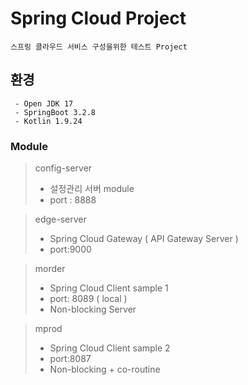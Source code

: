 # Spring Cloud Project  
```
스프링 클라우드 서비스 구성을위한 테스트 Project  
```  

## 환경  
```
 - Open JDK 17
 - SpringBoot 3.2.8
 - Kotlin 1.9.24
```

### Module  
> config-server
> * 설정관리 서버 module  
> * port : 8888  

> edge-server  
> * Spring Cloud Gateway ( API Gateway Server )
> * port:9000

> morder  
> * Spring Cloud Client sample 1  
> * port: 8089 ( local )
> * Non-blocking Server  

> mprod  
> * Spring Cloud Client sample 2  
> * port:8087
> * Non-blocking + co-routine